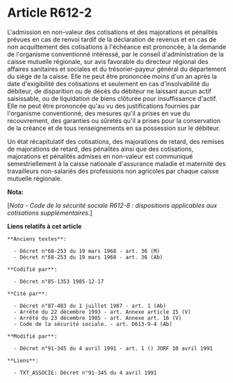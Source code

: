 # Article R612-2

L'admission en non-valeur des cotisations et des majorations et pénalités prévues en cas de renvoi tardif de la déclaration
de revenus et en cas de non acquittement des cotisations à l'échéance est prononcée, à la demande de l'organisme conventionné
intéressé, par le conseil d'administration de la caisse mutuelle régionale, sur avis favorable du directeur régional des
affaires sanitaires et sociales et du trésorier-payeur général du département du siège de la caisse. Elle ne peut être
prononcée moins d'un an après la date d'exigibilité des cotisations et seulement en cas d'insolvabilité du débiteur, de
disparition ou de décès du débiteur ne laissant aucun actif saisissable, ou de liquidation de biens clôturée pour
insuffissance d'actif. Elle ne peut être prononcée qu'au vu des justifications fournies par l'organisme conventionné, des
mesures qu'il a prises en vue du recouvrement, des garanties ou sûretés qu'il a prises pour la conservation de la créance et
de tous renseignements en sa possession sur le débiteur. 

Un état récapitulatif des cotisations, des majorations de retard, des remises de majorations de retard, des pénalités ainsi
que des cotisations, majorations et pénalités admises en non-valeur est communiqué semestriellement   à la caisse nationale
d'assurance maladie et maternité des travailleurs non-salariés des professions non agricoles par chaque caisse mutuelle
régionale.

**Nota:**

[*Nota - Code de la sécurité sociale R612-8 : dispositions applicables aux cotisations supplémentaires.*]

**Liens relatifs à cet article**

	**Anciens textes**:

	  - Décret n°68-253 du 19 mars 1968 - art. 36 (M)
	  - Décret n°68-253 du 19 mars 1968 - art. 36 (Ab)

	**Codifié par**:

	  - Décret n°85-1353 1985-12-17

	**Cité par**:

	  - Décret n°87-483 du 1 juillet 1987 - art. 1 (Ab)
	  - Arrêté du 22 décembre 1993 - art. Annexe article 15 (V)
	  - Arrêté du 23 décembre 1985 - art. Annexe art. 16 (V)
	  - Code de la sécurité sociale. - art. D613-9-4 (Ab)

	**Modifié par**:

	  - Décret n°91-345 du 4 avril 1991 - art. 1 () JORF 10 avril 1991

	**Liens**:

	  - TXT_ASSOCIE: Décret n°91-345 du 4 avril 1991
